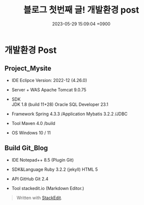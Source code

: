 ﻿---
layout: post
title:  "블로그 첫번째 글! 개발환경 post"
date:   2023-05-29 15:09:04 +0900
categories: 개발환경 update
---

# 개발환경 Post

## Project_Mysite

 - IDE
	 Eclipce Version: 2022-12 (4.26.0)
	 
- Server + WAS
	Apache Tomcat 9.0.75
	
 - SDK	
    JDK 1.8 (build 11+28)
    Oracle SQL Developer 23.1

 - Framework
	 Spring 4.3.3 /Application
	 Mybatis 3.2.2 /JDBC
	 
- Tool
	Maven 4.0 /build	
- OS
	Windows 10 / 11

## Build Git_Blog

- IDE
	Notepad++ 8.5	(Plugin Git)
	
 - SDK&Language
   Ruby 3.2.2 (jekyll)
   HTML 5
  
  - API
   GitHub
   Git 2.4
   
  - Tool
   stackedit.io (Markdown Editor.)
   
    

> Written with [StackEdit](https://stackedit.io/).
